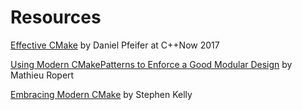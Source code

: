# Resources

[Effective  CMake](https://www.youtube.com/watch?v=bsXLMQ6WgIkCppCon2017) by Daniel  Pfeifer at C++Now 2017

[Using  Modern  CMakePatterns  to  Enforce  a  Good  Modular  Design](https://www.youtube.com/watch?v=eC9-iRN2b04) by Mathieu Ropert

[Embracing  Modern CMake](https://steveire.wordpress.com/2017/11/05/embracing-modern-cmake/) by Stephen  Kelly
